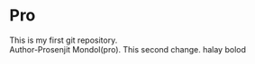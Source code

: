 # Pro
This is my first git repository.
<br>
Author-Prosenjit Mondol(pro).
This second change.
halay bolod